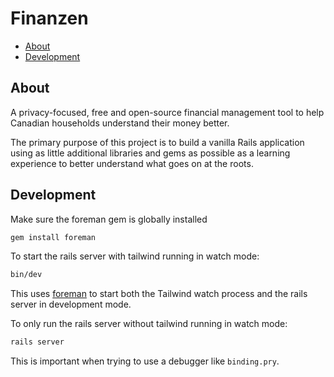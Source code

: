 # Finanzen

- [About](#about)
- [Development](#development)

## About

A privacy-focused, free and open-source financial management tool to help
Canadian households understand their money better.

The primary purpose of this project is to build a vanilla Rails application using as little additional libraries and gems as possible as a learning experience to better understand what goes on at the roots.

## Development

Make sure the foreman gem is globally installed

```bash
gem install foreman
```

To start the rails server with tailwind running in watch mode:

```bash
bin/dev
```

This uses [foreman](https://github.com/theforeman/foreman) to start both the Tailwind watch process and the rails server in development mode.


To only run the rails server without tailwind running in watch mode:

```bash
rails server
```

This is important when trying to use a debugger like `binding.pry`.
